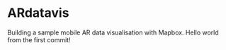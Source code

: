 # ARdatavis
Building a sample mobile AR data visualisation with Mapbox.
Hello world from the first commit!
